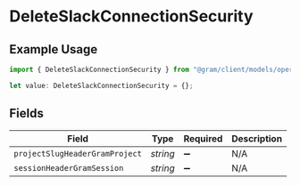 # DeleteSlackConnectionSecurity

## Example Usage

```typescript
import { DeleteSlackConnectionSecurity } from "@gram/client/models/operations";

let value: DeleteSlackConnectionSecurity = {};
```

## Fields

| Field                          | Type                           | Required                       | Description                    |
| ------------------------------ | ------------------------------ | ------------------------------ | ------------------------------ |
| `projectSlugHeaderGramProject` | *string*                       | :heavy_minus_sign:             | N/A                            |
| `sessionHeaderGramSession`     | *string*                       | :heavy_minus_sign:             | N/A                            |